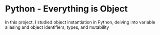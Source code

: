 # Python - Everything is Object

In this project, I studied object instantiation in Python, delving into variable aliasing and object identifiers, types, and mutability
